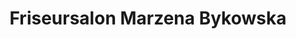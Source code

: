 ---
title: "Friseursalon Marzena Bykowska"
url: /langenhagen/friseursalon-marzena-bykowska/
shop: Friseur
---